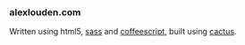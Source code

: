 ### alexlouden.com

Written using html5, [sass](sass-lang.com) and [coffeescript](coffeescript.org), built using [cactus](cactusformac.com).
